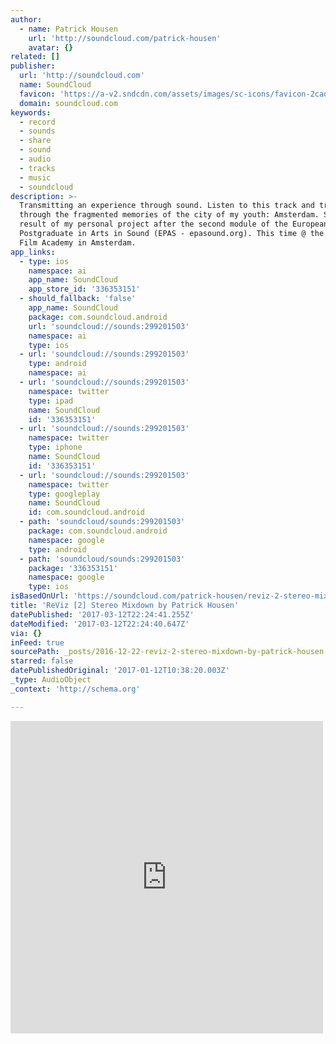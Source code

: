 ```yaml
---
author:
  - name: Patrick Housen
    url: 'http://soundcloud.com/patrick-housen'
    avatar: {}
related: []
publisher:
  url: 'http://soundcloud.com'
  name: SoundCloud
  favicon: 'https://a-v2.sndcdn.com/assets/images/sc-icons/favicon-2cadd14b.ico'
  domain: soundcloud.com
keywords:
  - record
  - sounds
  - share
  - sound
  - audio
  - tracks
  - music
  - soundcloud
description: >-
  Transmitting an experience through sound. Listen to this track and traverse
  through the fragmented memories of the city of my youth: Amsterdam. Sonorous
  result of my personal project after the second module of the European
  Postgraduate in Arts in Sound (EPAS - epasound.org). This time @ the Dutch
  Film Academy in Amsterdam.
app_links:
  - type: ios
    namespace: ai
    app_name: SoundCloud
    app_store_id: '336353151'
  - should_fallback: 'false'
    app_name: SoundCloud
    package: com.soundcloud.android
    url: 'soundcloud://sounds:299201503'
    namespace: ai
    type: ios
  - url: 'soundcloud://sounds:299201503'
    type: android
    namespace: ai
  - url: 'soundcloud://sounds:299201503'
    namespace: twitter
    type: ipad
    name: SoundCloud
    id: '336353151'
  - url: 'soundcloud://sounds:299201503'
    namespace: twitter
    type: iphone
    name: SoundCloud
    id: '336353151'
  - url: 'soundcloud://sounds:299201503'
    namespace: twitter
    type: googleplay
    name: SoundCloud
    id: com.soundcloud.android
  - path: 'soundcloud/sounds:299201503'
    package: com.soundcloud.android
    namespace: google
    type: android
  - path: 'soundcloud/sounds:299201503'
    package: '336353151'
    namespace: google
    type: ios
isBasedOnUrl: 'https://soundcloud.com/patrick-housen/reviz-2-stereo-mixdown'
title: 'ReViz [2] Stereo Mixdown by Patrick Housen'
datePublished: '2017-03-12T22:24:41.255Z'
dateModified: '2017-03-12T22:24:40.647Z'
via: {}
inFeed: true
sourcePath: _posts/2016-12-22-reviz-2-stereo-mixdown-by-patrick-housen.md
starred: false
datePublishedOriginal: '2017-01-12T10:38:20.003Z'
_type: AudioObject
_context: 'http://schema.org'

---
```

<iframe src="https://cdn.embedly.com/widgets/media.html?src=https%3A%2F%2Fw.soundcloud.com%2Fplayer%2F%3Fvisual%3Dtrue%26url%3Dhttp%253A%252F%252Fapi.soundcloud.com%252Ftracks%252F299201503%26show_artwork%3Dtrue&amp;url=https%3A%2F%2Fsoundcloud.com%2Fpatrick-housen%2Freviz-2-stereo-mixdown&amp;image=http%3A%2F%2Fi1.sndcdn.com%2Fartworks-000199735990-6qojqw-t500x500.jpg&amp;key=b7d04c9b404c499eba89ee7072e1c4f7&amp;type=text%2Fhtml&amp;schema=soundcloud" width="500" height="500" scrolling="no" frameborder="0" allowfullscreen="" style=""></iframe>
